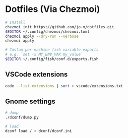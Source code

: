 # Dotfiles (Via Chezmoi)

```bash
# Install
chezmoi init https://github.com/jo-m/dotfiles.git
$EDITOR ~/.config/chezmoi/chezmoi.toml
chezmoi apply --dry-run --verbose
chezmoi apply

# Custom per-machine fish variable exports
# e.g. `set -x MY_ENV_VAR my_value`
$EDITOR ~/.config/fish/conf.d/exports.fish
```

## VSCode extensions

```bash
code --list-extensions | sort > vscode/extensions.txt
```

## Gnome settings

```bash
# dump
./dconf/dump.py

# load
dconf load / < dconf/dconf.ini
```
